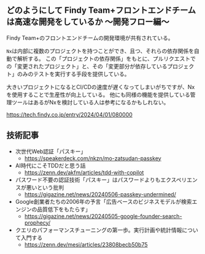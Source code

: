 ## どのようにして Findy Team+フロントエンドチームは高速な開発をしているか 〜開発フロー編〜

Findy Team+のフロントエンドチームの開発環境が共有されている。

`Nx`は内部に複数のプロジェクトを持つことができ、且つ、それらの依存関係を自動で解析する。 この「プロジェクトの依存関係」をもとに、プルリクエストでの「変更されたプロジェクト」と、その「変更部分が依存しているプロジェクト」のみのテストを実行する手段を提供している。

大きいプロジェクトになるとCI/CDの速度が遅くなってしまいがちですが、Nxを使用することで生産性が向上している。
他にも同様の機能を提供している管理ツールはあるがNxを検討している人は参考になるかもしれない。

https://tech.findy.co.jp/entry/2024/04/01/080000

## 技術記事

- 次世代Web認証「パスキー」
    - https://speakerdeck.com/nkzn/mo-zatsudan-passkey
- AI時代にこそTDDだと思う話
    - https://zenn.dev/akfm/articles/tdd-with-copilot
- パスワード不要の認証技術「パスキー」はパスワードよりもエクスペリエンスが悪いという批判
    - https://gigazine.net/news/20240506-passkey-undermined/
- Google創業者たちの2006年の予言「広告ベースのビジネスモデルが検索エンジンの品質低下をもたらす」
    - https://gigazine.net/news/20240505-google-founder-search-prophecy/
- クエリのパフォーマンスチューニングの第一歩。実行計画や統計情報について入門する
    - https://zenn.dev/mesi/articles/23808becb50b75
